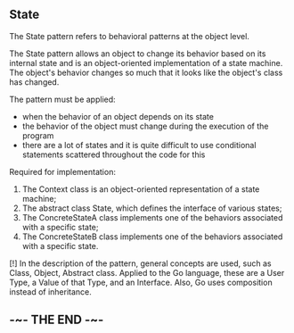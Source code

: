 ## State

The State pattern refers to behavioral patterns at the object level.

The State pattern allows an object to change its behavior based on its internal state and is an object-oriented implementation of a state machine. The object's behavior changes so much that it looks like the object's class has changed.

The pattern must be applied:

- when the behavior of an object depends on its state
- the behavior of the object must change during the execution of the program
- there are a lot of states and it is quite difficult to use conditional statements scattered throughout the code for this

Required for implementation:

1. The Context class is an object-oriented representation of a state machine;
2. The abstract class State, which defines the interface of various states;
3. The ConcreteStateA class implements one of the behaviors associated with a specific state;
4. The ConcreteStateB class implements one of the behaviors associated with a specific state.

[!] In the description of the pattern, general concepts are used, such as Class, Object, Abstract class. Applied to the Go language, these are a User Type, a Value of that Type, and an Interface. Also, Go uses composition instead of inheritance.

## -~- THE END -~-
